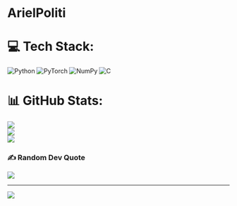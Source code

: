 # ArielPoliti




# 💻 Tech Stack:
![Python](https://img.shields.io/badge/python-3670A0?style=for-the-badge&logo=python&logoColor=ffdd54) ![PyTorch](https://img.shields.io/badge/PyTorch-%23EE4C2C.svg?style=for-the-badge&logo=PyTorch&logoColor=white) ![NumPy](https://img.shields.io/badge/numpy-%23013243.svg?style=for-the-badge&logo=numpy&logoColor=white) ![C](https://img.shields.io/badge/c-%2300599C.svg?style=for-the-badge&logo=c&logoColor=white)
# 📊 GitHub Stats:
![](https://github-readme-stats.vercel.app/api?username=Polpoliti&theme=gotham&hide_border=false&include_all_commits=false&count_private=false)<br/>
![](https://nirzak-streak-stats.vercel.app/?user=Polpoliti&theme=gotham&hide_border=false)<br/>
![](https://github-readme-stats.vercel.app/api/top-langs/?username=Polpoliti&theme=gotham&hide_border=false&include_all_commits=false&count_private=false&layout=compact)

### ✍️ Random Dev Quote
![](https://quotes-github-readme.vercel.app/api?type=horizontal&theme=tokyonight)

---
[![](https://visitcount.itsvg.in/api?id=Polpoliti&icon=0&color=0)](https://visitcount.itsvg.in)

<!-- Proudly created with GPRM ( https://gprm.itsvg.in ) -->
